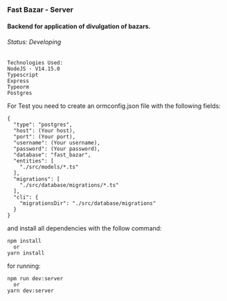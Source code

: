 ### Fast Bazar - Server

#### Backend for application of divulgation of bazars.

###### Status: Developing

    Technologies Used:
    NodeJS - V14.15.0
    Typescript
    Express
    Typeorm
    Postgres

For Test you need to create an ormconfig.json file with the following fields:

    {
      "type": "postgres",
      "host": (Your host),
      "port": (Your port),
      "username": (Your username),
      "password": (Your password),
      "database": "fast_bazar",
      "entities": [
        "./src/models/*.ts"
      ],
      "migrations": [
        "./src/database/migrations/*.ts"
      ],
      "cli": {
        "migrationsDir": "./src/database/migrations"
      }
    }

and install all dependencies with the follow command:

    npm install
      or
    yarn install

for running:

    npm run dev:server
      or
    yarn dev:server
